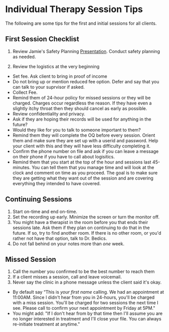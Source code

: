# Individual Therapy Session Tips

The following are some tips for the first and initial sessions for all clients. 

## First Session Checklist

1. Review Jamie's Safety Planning [Presentation](https://speakerdeck.com/jdbedics/clu-clinic-orientation-on-safety-planning).  Conduct safety planning as needed. 

2. Review the logistics at the very beginning

* Set fee. Ask client to bring in proof of income
* Do not bring up or mention reduced fee option.  Defer and say that you can talk to your suprvisor if asked. 
* Collect Fee.
* Remind them of 24-hour policy for missed sessions or they will be charged.  Charges occur regardless the reason.  If they have even a slightly itchy throat then they should cancel as early as possible.
* Review confidentiality and privacy.  
* Ask if they are hoping their records will be used for anything in the future?
* Would they like for you to talk to someone important to them?
* Remind them they will complete the OQ before every session.  Orient them and make sure they are set up with a userid and password.  Help your client with this and they will have less difficulty completing it.
* Confirm the phone number on file and ask if you can leave a message on their phone if you have to call about logisitics.
* Remind them that you start at the top of the hour and sessions last 45-minutes.  You can tell them that you manage time and will look at the clock and comment on time as you proceed.  The goal is to make sure they are getting what they want out of the session and are covering everything they intended to have covered.

## Continuing Sessions

1. Start on-time and end on-time.
2. Set the recording up early.  Minimize the screen or turn the monitor off.
3. You might have a therapist in the room before you that ends their sessions late.  Ask them if they plan on continuing to do that in the future.  If so, try to find another room.  If there is no other room, or you'd rather not have that option, talk to Dr. Bedics.
4. Do not fall behind on your notes more than *one* week. 

## Missed Session

1. Call the number you confirmed to be the best number to reach them
2. If a client misses a session, call and leave voicemail.  
3. Never say the clinic in a phone message unless the client said it's okay.  
  * By default say “This is _your first name_ calling.  We had an appointment at 11:00AM.  Since I didn't hear from you in 24-hours, you'll be charged with a miss session.  You'll be charged for two sessions the next time I see.  Please call to confirm your next appointment by Friday at 5PM."
  * You might add: "If I don't hear from by that time then I'll assume you are no longer interested in treatment and I'll close your file.  You can always re-initiate treatment at anytime."


